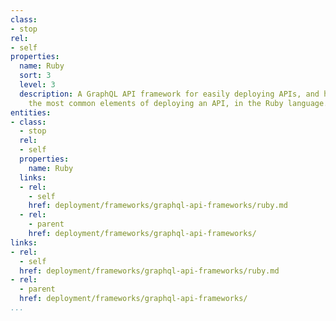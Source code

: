 ```yaml
---
class:
- stop
rel:
- self
properties:
  name: Ruby
  sort: 3
  level: 3
  description: A GraphQL API framework for easily deploying APIs, and handles all
    the most common elements of deploying an API, in the Ruby language.
entities:
- class:
  - stop
  rel:
  - self
  properties:
    name: Ruby
  links:
  - rel:
    - self
    href: deployment/frameworks/graphql-api-frameworks/ruby.md
  - rel:
    - parent
    href: deployment/frameworks/graphql-api-frameworks/
links:
- rel:
  - self
  href: deployment/frameworks/graphql-api-frameworks/ruby.md
- rel:
  - parent
  href: deployment/frameworks/graphql-api-frameworks/
...
```

